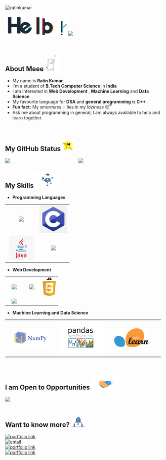 <p align="left"> <img src="https://komarev.com/ghpvc/?username=ratinkumar&label=Profile%20views&color=0e75b6&style=flat" alt="ratinkumar" /> </p>
<p float="left">
<img  src="media/hello.gif" width="200">
<img src='https://media.giphy.com/media/bcKmIWkUMCjVm/giphy.gif' width='200"'>
<!--  <img align="right" alt="coding" width="300" src='https://cdn.dribbble.com/users/1162077/screenshots/3848914/programmer.gif'> -->

</p>

<br>

##  About Meee <img src="media/heart.gif" width="50px">  
-  My name is **Ratin Kumar**
-  I'm a student of **B.Tech Computer Science** in **India**
-  I am interested in **Web Development** , **Machine Learning** and **Data Science**
-  My favourite language for **DSA** and **general programming** is **C++**
-  **Fun fact:** My *smartness* 💡 lies in my *laziness* 😴
-  Ask me about programming in general, I am always
available to help and learn together.


<br>

## My GitHub Status <img src="media/star.gif" width="40px">
<p>
<img align="left" width="47%" src="https://github-readme-stats.vercel.app/api?username=ratinkumar&show_icons=true&theme=merko" />
<img align="left" width="47%" src="https://github-readme-stats.vercel.app/api/top-langs/?username=ratinkumar&layout=compact&theme=merko" />
 
</p>
<br>

## My Skills<img src="media/skills.gif" height="50px">

- **Programming Languages**
<table>
 <tbody>
  <tr>
   <td align="center" >
   <img height=80px src="https://raw.githubusercontent.com/isocpp/logos/master/cpp_logo.png"> 
   </td>
   <td align="center" width="50%">
   <img height=90px src="media/c.png"> 
   </td>
  </tr>
 
<tr>
<td align="center" >
<img height=80px src="media/java.png"> 
</td>
<td align="center" width="50%">
<img height=60px src="https://www.vectorlogo.zone/logos/python/python-ar21.svg"> 
</td>
</tr>

</tbody>
</table>


- **Web Development**
<table>
<tbody>
 <tr>
<td align="center" width="33%">
<img height=60px src="https://www.vectorlogo.zone/logos/w3_html5/w3_html5-ar21.svg"> 
</td>
<td align="center" width="33%">
<img height=70px src="https://1000logos.net/wp-content/uploads/2020/09/CSS-Logo.png"> 
</td>
<td align="center" width="33%">
<img height=60px src="media/js.png"> 
</td>
</tr>

 <tr>
<td align="center" width="33%">
<img height=60px src="https://www.vectorlogo.zone/logos/getbootstrap/getbootstrap-ar21.svg"> 
</td>

<!--<td align="center" width="33%">
<img height=60px src="media/node js.png"> 
</td>
</tr>-->

</tbody>
</table>

- **Machine Learning and Data Science**
<table>
<tbody>
 <tr>
<td align="center" width="33%">
<img height=60px src="media/numpy.jpg"> 
</td>
<td align="center" width="33%">
<img height=110px  src="media/pandas.png"> 
</td>
<td align="center" width="33%">
<img height=60px src="media/scikit.png"> 
</td>
 </td>
<td align="center" width="33%">
<img height=60px src="media/tensorflow.png"> 
</td>
</tr>

</tbody>
</table>

                                       
<br>
                                     
## I am Open to Opportunities<img src="media/Handshake.gif" height="45px">
<img src="https://media.giphy.com/media/jpVnC65DmYeyRL4LHS/giphy.gif" width="200">

<br>
<br>

## Want to know more? <img src="media/Developer.gif" width="45px">
[<img alt="portfolio link" src="https://img.shields.io/badge/Linkedin-ratinkumar-blue" />](https://www.linkedin.com/in/ratinkumar001/) <br>
[<img alt="email" src="https://img.shields.io/badge/Email%20me-ratin1589kumar@gmail.com-radical" />](mailto:ratin1589kumar@gmail.com) <br>
[<img alt="portfolio link" src="https://img.shields.io/badge/Leetcode-ratinkumar-orange" />](https://leetcode.com/ratin_kumar/) <br>
[<img alt="portfolio link" src="https://img.shields.io/badge/HackerRank-ratinkumar-green" />](https://www.hackerrank.com/ratin_kumar)

